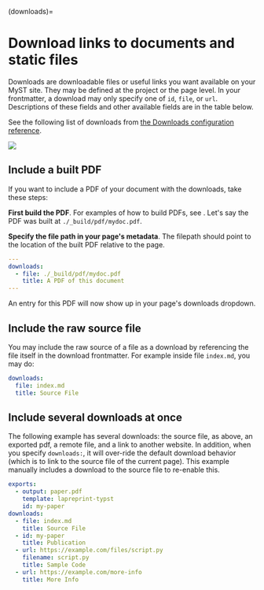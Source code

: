 (downloads)=
# Download links to documents and static files

Downloads are downloadable files or useful links you want available on your MyST site. They may be defined at the project or the page level. In your frontmatter, a download may only specify one of `id`, `file`, or `url`. Descriptions of these fields and other available fields are in the table below.

See the following list of downloads from [the Downloads configuration reference](#frontmatter:downloads).

![](#table-frontmatter-downloads)

## Include a built PDF

If you want to include a PDF of your document with the downloads, take these steps:

**First build the PDF**. For examples of how to build PDFs, see [](creating-pdf-documents.md). Let's say the PDF was built at `./_build/pdf/mydoc.pdf`.

**Specify the file path in your page's metadata**. The filepath should point to the location of the built PDF relative to the page.

```yml
---
downloads:
  - file: ./_build/pdf/mydoc.pdf
    title: A PDF of this document
---
```

An entry for this PDF will now show up in your page's downloads dropdown.

## Include the raw source file

You may include the raw source of a file as a download by referencing the file itself in the download frontmatter. For example inside file `index.md`, you may do:

```yaml
downloads:
  file: index.md
  title: Source File
```

## Include several downloads at once

The following example has several downloads: the source file, as above, an exported pdf, a remote file, and a link to another website.
In addition, when you specify `downloads:`, it will over-ride the default download behavior (which is to link to the source file of the current page).
This example manually includes a download to the source file to re-enable this.


```yaml
exports:
  - output: paper.pdf
    template: lapreprint-typst
    id: my-paper
downloads:
  - file: index.md
    title: Source File
  - id: my-paper
    title: Publication
  - url: https://example.com/files/script.py
    filename: script.py
    title: Sample Code
  - url: https://example.com/more-info
    title: More Info
```